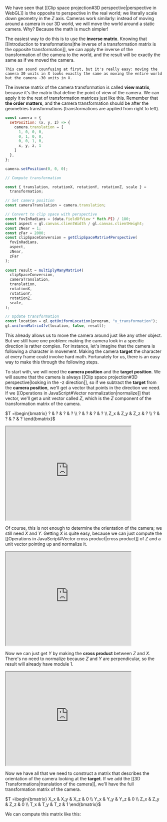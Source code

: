 We have seen that [[Clip space projection#3D perspective|perspective in WebGL]] is the opposite to perspective in the real world; we literally scale down geometry in the $Z$ axis. Cameras work similarly: instead of moving around a camera in our 3D world, we will move the world around a static camera. Why? Because the math is much simpler!

The easiest way to do this is to use the **inverse matrix**. Knowing that [[Introduction to transformations|the inverse of a transformation matrix is the opposite transformation]], we can apply the inverse of the transformation of the camera to the world, and the result will be exactly the same as if we moved the camera. 

```
This can sound counfusing at first, but it's really easy: moving the camera 30 units in X looks exactly the same as moving the entire world but the camera -30 units in X.
```

The inverse matrix of the camera transformation is called **view matrix**, because it's the matrix that define the point of view of the camera. We can apply it to the rest of transformation matrices just like this. Remember that **the order matters**, and the camera transformation should be after the geometries transformations (transformations are applied from right to left).

```js
const camera = {
  setPosition: (x, y, z) => {
    camera.translation = [
      1, 0, 0, 0,  
      0, 1, 0, 0,
      0, 0, 1, 0,
      x, y, z, 1
    ]
  },
};

camera.setPosition(0, 0, 0);

// Compute transformation

const { translation, rotationX, rotationY, rotationZ, scale } =
  transformation;

// Set camera position
const cameraTranslation = camera.translation;

// Convert to clip space with perspective
const fovInRadians = (data.fieldOfView * Math.PI) / 180;
const aspect = gl.canvas.clientWidth / gl.canvas.clientHeight;
const zNear = 1;
const zFar = 2000;
const clipSpaceConversion = getClipSpaceMatrix4Perspective(
  fovInRadians,
  aspect,
  zNear,
  zFar
);
  
const result = multiplyManyMatrix4(
  clipSpaceConversion,
  cameraTranslation,
  translation,
  rotationX,
  rotationY,
  rotationZ,
  scale,
);

// Update transformation
const location = gl.getUniformLocation(program, "u_transformation");
gl.uniformMatrix4fv(location, false, result);

```

This already allows us to move the camera around just like any other object. But we still have one problem: making the camera look in a specific direction is rather complex. For instance, let's imagine that the camera is following a character in movement. Making the camera **target** the character at every frame could involve hard math. Fortunately for us, there is an easy way to make this through the following steps.

To start with, we will need the **camera position** and the **target position**. We will asume that the camera is always [[Clip space projection#3D perspective|looking in the -z direction]], so if we subtract the **target** from the **camera position**, we'll get a vector that points in the direction we need. If we [[Operations in JavaScript#Vector normalization|normalize]] that vector, we'll get a unit vector called $Z$, which is the $Z$ component of the transformation matrix of the camera.


$T =\begin{bmatrix} ? & ? & ? & ? \\  ? &  ? &  ? & ? \\  Z_x &   Z_y &  Z_z & ? \\ ? & ? & ? & ? \end{bmatrix}$


<iframe style="width: 400px; height: 300px;" src="https://webgl2fundamentals.org/webgl/lessons/resources/cross-product-diagram.html?mode=0"></iframe>

Of course, this is not enough to determine the orientation of the camera; we still need $X$ and $Y$. Getting $X$ is quite easy, because we can just compute the [[Operations in JavaScript#Vector cross product|cross product]] of $Z$ and a unit vector pointing up and normalize it. 


<iframe style="width: 400px; height: 300px;" src="https://webgl2fundamentals.org/webgl/lessons/resources/cross-product-diagram.html?mode=1"></iframe>

Now we can just get $Y$ by making the **cross product** between $Z$ and $X$. There's no need to normalize because $Z$ and $Y$ are perpendicular, so the result will already have module 1.

<iframe style="width: 400px; height: 300px;" src="https://webgl2fundamentals.org/webgl/lessons/resources/cross-product-diagram.html?mode=2"></iframe>

Now we have all that we need to construct a matrix that describes the orientation of the camera looking at the **target**. If we add the [[3D Transformations|translation of the camera]], we'll have the full transformation matrix of the camera.

$T =\begin{bmatrix} X_x & X_y & X_z & 0 \\  Y_x &  Y_y &  Y_z & 0 \\  Z_x &   Z_y &  Z_z & 0 \\ T_x & T_y & T_z & 1 \end{bmatrix}$

We can compute this matrix like this:

